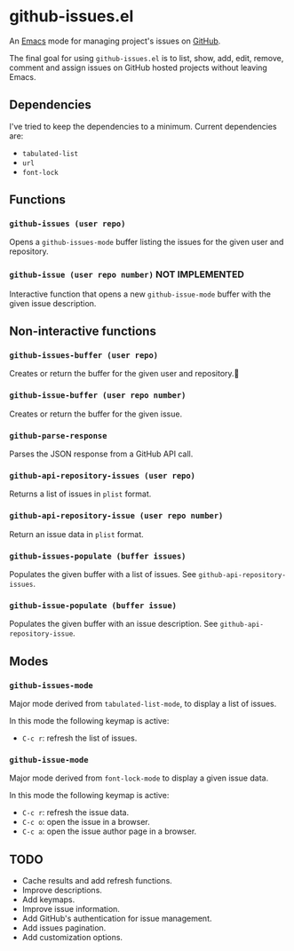 # github-issues.el

An [Emacs](http://www.gnu.org/software/emacs/) mode for managing project's issues on [GitHub](https://github.com/).

The final goal for using `github-issues.el` is to list, show, add, edit, remove, comment and assign issues on GitHub hosted projects without leaving Emacs.

## Dependencies

I've tried to keep the dependencies to a minimum. Current dependencies are:

* `tabulated-list`
* `url`
* `font-lock`

## Functions

### `github-issues (user repo)`

Opens a `github-issues-mode` buffer listing the issues for the given user and repository.

### `github-issue (user repo number)` **NOT IMPLEMENTED**

Interactive function that opens a new `github-issue-mode` buffer with the given issue description.

## Non-interactive functions

### `github-issues-buffer (user repo)`

Creates or return the buffer for the given user and repository.

### `github-issue-buffer (user repo number)`

Creates or return the buffer for the given issue.

### `github-parse-response`

Parses the JSON response from a GitHub API call.

### `github-api-repository-issues (user repo)`

Returns a list of issues in `plist` format.

### `github-api-repository-issue (user repo number)`

Return an issue data in `plist` format.

### `github-issues-populate (buffer issues)`

Populates the given buffer with a list of issues. See `github-api-repository-issues`.

### `github-issue-populate (buffer issue)`

Populates the given buffer with an issue description. See `github-api-repository-issue`.

## Modes

### `github-issues-mode`

Major mode derived from `tabulated-list-mode`, to display a list of issues.

In this mode the following keymap is active:

* `C-c r`: refresh the list of issues.

### `github-issue-mode`

Major mode derived from `font-lock-mode` to display a given issue data.

In this mode the following keymap is active:

* `C-c r`: refresh the issue data.
* `C-c o`: open the issue in a browser.
* `C-c a`: open the issue author page in a browser.

## TODO

* Cache results and add refresh functions.
* Improve descriptions.
* Add keymaps.
* Improve issue information.
* Add GitHub's authentication for issue management.
* Add issues pagination.
* Add customization options.